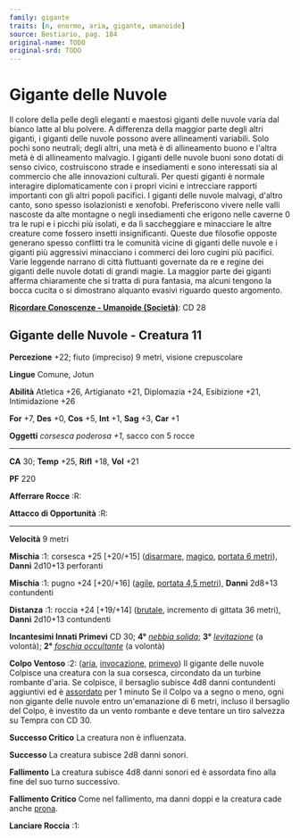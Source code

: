 ```yaml
---
family: gigante
traits: [n, enorme, aria, gigante, umanoide]
source: Bestiario, pag. 184
original-name: TODO
original-srd: TODO
---
```


# Gigante delle Nuvole

Il colore della pelle degli eleganti e maestosi giganti delle nuvole varia dal
bianco latte al blu polvere. A differenza della maggior parte degli altri
giganti, i giganti delle nuvole possono avere allineamenti variabili. Solo pochi
sono neutrali; degli altri, una metà è di allineamento buono e l'altra metà è di
allineamento malvagio. I giganti delle nuvole buoni sono dotati di senso civico,
costruiscono strade e insediamenti e sono interessati sia al commercio che alle
innovazioni culturali. Per questi giganti è normale interagire diplomaticamente
con i propri vicini e intrecciare rapporti importanti con gli altri popoli
pacifici. I giganti delle nuvole malvagi, d'altro canto, sono spesso
isolazionisti e xenofobi. Preferiscono vivere nelle valli nascoste da alte
montagne o negli insediamenti che erigono nelle caverne 0 tra le rupi e i picchi
più isolati, e da lì saccheggiare e minacciare le altre creature come fossero
insetti insignificanti. Queste due filosofie opposte generano spesso conflitti
tra le comunità vicine di giganti delle nuvole e i giganti più aggressivi
minacciano i commerci dei loro cugini più pacifici. Varie leggende narrano di
città fluttuanti governate da re e regine dei giganti delle nuvole dotati di
grandi magie. La maggior parte dei giganti afferma chiaramente che si tratta di
pura fantasia, ma alcuni tengono la bocca cucita o si dimostrano alquanto
evasivi riguardo questo argomento.

**[Ricordare Conoscenze - Umanoide (Società)](/azioni/abilita/ricordare-conoscenze)**:
CD 28

## Gigante delle Nuvole - Creatura 11

**Percezione** +22; fiuto (impreciso) 9 metri, visione crepuscolare

**Lingue** Comune, Jotun

**Abilità** Atletica +26, Artigianato +21, Diplomazia +24, Esibizione +21,
Intimidazione +26

**For** +7, **Des** +0, **Cos** +5, **Int** +1, **Sag** +3, **Car** +1

**Oggetti** _corsesca poderosa +1_, sacco con 5 rocce

---

**CA** 30; **Temp** +25, **Rifl** +18, **Vol** +21

**PF** 220

**Afferrare Rocce** :R:

**Attacco di Opportunità** :R:

---

**Velocità** 9 metri

**Mischia** :1: corsesca +25 \[+20/+15] ([disarmare](/tratti/disarmare),
[magico](/tratti/magico), [portata 6 metri](/tratti/portata)), **Danni** 2d10+13
perforanti

**Mischia** :1: pugno +24 \[+20/+16] ([agile](/tratti/agile),
[portata 4,5 metri](/tratti/portata)), **Danni** 2d8+13 contundenti

**Distanza** :1: roccia +24 \[+19/+14] ([brutale](/tratti/brutale), incremento
di gittata 36 metri), **Danni** 2d10+13 contundenti

**Incantesimi Innati Primevi** CD 30; **4°**
_[nebbia solida](/incantesimi/nebbia-solida)_; **3°**
_[levitazione](/incantesimi/levitazione)_ (a volontà); **2°**
_[foschia occultante](/incantesimi/foschia-occultante)_ (a volontà)

**Colpo Ventoso** :2: ([aria](/tratti/aria), [invocazione](/tratti/invocazione),
[primevo](/tratti/primevo)) Il gigante delle nuvole Colpisce una creatura con la
sua corsesca, circondato da un turbine rombante d'aria. Se colpisce, il
bersaglio subisce 4d8 danni contundenti aggiuntivi ed è
[assordato](/condizioni/assordato) per 1 minuto Se il Colpo va a segno o meno,
ogni non gigante delle nuvole entro un'emanazione di 6 metri, incluso il
bersaglio del Colpo, è investito da un vento rombante e deve tentare un tiro
salvezza su Tempra con CD 30.

**Successo Critico** La creatura non è influenzata.

**Successo** La creatura subisce 2d8 danni sonori.

**Fallimento** La creatura subisce 4d8 danni sonori ed è assordata fino alla
fine del suo turno successivo.

**Fallimento Critico** Come nel fallimento, ma danni doppi e la creatura cade
anche [prona](/condizioni/prono).

**Lanciare Roccia** :1:
